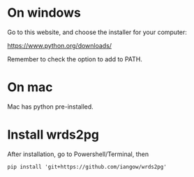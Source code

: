 # On windows

Go to this website, and choose the installer for your computer:

https://www.python.org/downloads/

Remember to check the option to add to PATH.

# On mac

Mac has python pre-installed. 

# Install wrds2pg

After installation, go to Powershell/Terminal, then

```
pip install 'git+https://github.com/iangow/wrds2pg'
```